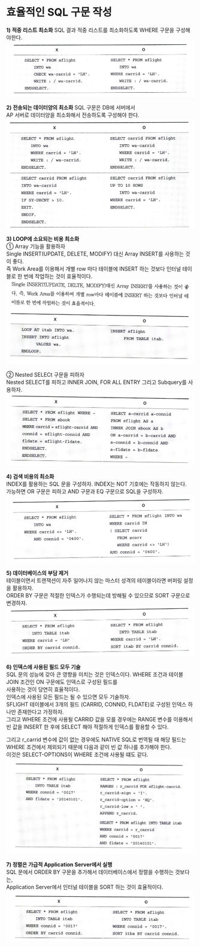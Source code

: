 # 효율적인 SQL 구문 작성

**1&#41; 적중 리스트 최소화**
SQL 결과 적중 리스트를 최소화하도록 WHERE 구문을 구성해야한다.
![](IMG/../../../img/2-5.png)

**2&#41; 전송되는 데이터양의 최소화**
SQL 구문은 DB에 서버에서 <BR> 
AP 서버로 데이터양을 최소화해서 전송하도록 구성해야 한다.
![](IMG/../../../img/2-6.png)

**3&#41; LOOP에 소요되는 비용 최소화** <BR>
① Array 기능을 활용하자 <br>
Single INSERT(UPDATE, DELETE, MODIFY) 대신 Array INSERT를 사용하는 것이 좋다. <br>
즉 Work Area를 이용해서 개별 row 마다 테이블에 INSERT 하는 것보다 인터널 테이블로 한 번에 작업하는 것이 효율적이다.
![](../../img/2-7.png)

② Nested SELECt 구문을 피하자 <br>
Nested SELECT를 피하고 INNER JOIN, FOR ALL ENTRY 그리고 Subquery를 사용하자.
![](../../img/2-8.png)

**4&#41; 검색 비용의 최소화** <BR>
INDEX를 활용하는 SQL 문을 구성하자. INDEX는 NOT 기호에는 작동하지 않는다. <BR>
가능하면 OR 구문은 피하고 AND 구문과 EQ 구문으로 SQL을 구성하자.
![](../../img/2-9.png)

**5&#41; 데이터베이스의 부담 제거** <BR>
테이블이면서 트랜잭션이 자주 일어나지 않는 마스터 성격의 테이블이라면 버퍼링 설정을 활용하자. <BR>
ORDER BY 구문은 적절한 인덱스가 수행되는데 방해될 수 있으므로 SORT 구문으로 변경하자.
![](IMG/../../../img/2-10.png)

**6&#41; 인덱스에 사용된 필드 모두 기술** <BR>
SQL 문의 성능에 갖아 큰 영향을 미치는 것은 인덱스이다. WHERE 조건과 테이블 JOIN 조건인 ON 구문에도 인덱스로 구성된 필드를 <BR>
사용하는 것이 당연히 효율적이다. <BR>
인덱스에 사용된 모든 필드는 될 수 있으면 모두 기술하자. <BR>
SFLIGHT 테이블에서 3개의 필드 (CARRID, CONNID, FLDATE)로 구성된 인덱스 하나만 존재한다고 가정하자. <BR>
그리고 WHERE 조건에 사용될 CARRID 값을 모를 경우에는 RANGE 변수를 이용해서 빈 값을 INSERT 한 후에 SELECT 해야 적절하게 인덱스를 활용할 수 있다. <BR>

그리고 r_carrid 변수에 값이 없는 경우에도 NATIVE SQL로 번역될 때 해당 필드는 WHERE 조건에서 제외되기 때문에 다음과 같이 빈 값 하나를 추가해야 한다. <BR>
이것은 SELECT-OPTIONS이 WHERE 조건에 사용될 떄도 같다.
![](../../img/2-11.png)

**7&#41; 정렬은 가급적 Application Server에서 실행** <BR>
SQL 문에서 ORDER BY 구문을 추가해서 데이터베이스에서 정렬을 수행하는 것보다는, <BR>
Application Server에서 인터널 테이블을 SORT 하는 것이 효율적이다.
![](../../img/2-12.png)